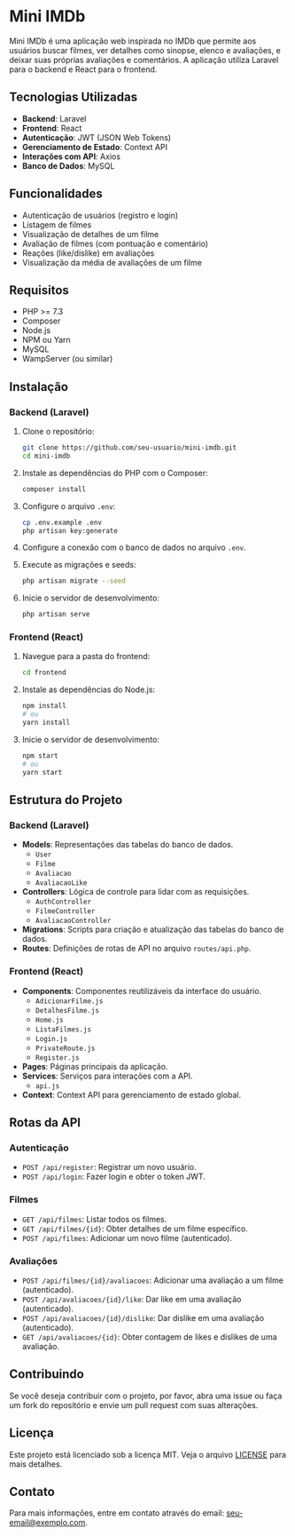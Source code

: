 # Mini IMDb

Mini IMDb é uma aplicação web inspirada no IMDb que permite aos usuários buscar filmes, ver detalhes como sinopse, elenco e avaliações, e deixar suas próprias avaliações e comentários. A aplicação utiliza Laravel para o backend e React para o frontend.

## Tecnologias Utilizadas

- **Backend**: Laravel
- **Frontend**: React
- **Autenticação**: JWT (JSON Web Tokens)
- **Gerenciamento de Estado**: Context API
- **Interações com API**: Axios 
- **Banco de Dados**: MySQL

## Funcionalidades

- Autenticação de usuários (registro e login)
- Listagem de filmes
- Visualização de detalhes de um filme
- Avaliação de filmes (com pontuação e comentário)
- Reações (like/dislike) em avaliações
- Visualização da média de avaliações de um filme

## Requisitos

- PHP >= 7.3
- Composer
- Node.js
- NPM ou Yarn
- MySQL
- WampServer (ou similar)

## Instalação

### Backend (Laravel)

1. Clone o repositório:

    ```bash
    git clone https://github.com/seu-usuario/mini-imdb.git
    cd mini-imdb
    ```

2. Instale as dependências do PHP com o Composer:

    ```bash
    composer install
    ```

3. Configure o arquivo `.env`:

    ```bash
    cp .env.example .env
    php artisan key:generate
    ```

4. Configure a conexão com o banco de dados no arquivo `.env`.

5. Execute as migrações e seeds:

    ```bash
    php artisan migrate --seed
    ```

6. Inicie o servidor de desenvolvimento:

    ```bash
    php artisan serve
    ```

### Frontend (React)

1. Navegue para a pasta do frontend:

    ```bash
    cd frontend
    ```

2. Instale as dependências do Node.js:

    ```bash
    npm install
    # ou
    yarn install
    ```

3. Inicie o servidor de desenvolvimento:

    ```bash
    npm start
    # ou
    yarn start
    ```

## Estrutura do Projeto

### Backend (Laravel)

- **Models**: Representações das tabelas do banco de dados.
  - `User`
  - `Filme`
  - `Avaliacao`
  - `AvaliacaoLike`
- **Controllers**: Lógica de controle para lidar com as requisições.
  - `AuthController`
  - `FilmeController`
  - `AvaliacaoController`
- **Migrations**: Scripts para criação e atualização das tabelas do banco de dados.
- **Routes**: Definições de rotas de API no arquivo `routes/api.php`.

### Frontend (React)

- **Components**: Componentes reutilizáveis da interface do usuário.
  - `AdicionarFilme.js`
  - `DetalhesFilme.js`
  - `Home.js`
  - `ListaFilmes.js`
  - `Login.js`
  - `PrivateRoute.js`
  - `Register.js`
- **Pages**: Páginas principais da aplicação.
- **Services**: Serviços para interações com a API.
  - `api.js`
- **Context**: Context API para gerenciamento de estado global.

## Rotas da API

### Autenticação

- `POST /api/register`: Registrar um novo usuário.
- `POST /api/login`: Fazer login e obter o token JWT.

### Filmes

- `GET /api/filmes`: Listar todos os filmes.
- `GET /api/filmes/{id}`: Obter detalhes de um filme específico.
- `POST /api/filmes`: Adicionar um novo filme (autenticado).

### Avaliações

- `POST /api/filmes/{id}/avaliacoes`: Adicionar uma avaliação a um filme (autenticado).
- `POST /api/avaliacoes/{id}/like`: Dar like em uma avaliação (autenticado).
- `POST /api/avaliacoes/{id}/dislike`: Dar dislike em uma avaliação (autenticado).
- `GET /api/avaliacoes/{id}`: Obter contagem de likes e dislikes de uma avaliação.

## Contribuindo

Se você deseja contribuir com o projeto, por favor, abra uma issue ou faça um fork do repositório e envie um pull request com suas alterações.

## Licença

Este projeto está licenciado sob a licença MIT. Veja o arquivo [LICENSE](LICENSE) para mais detalhes.

## Contato

Para mais informações, entre em contato através do email: [seu-email@exemplo.com](mailto:seu-email@exemplo.com).
